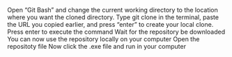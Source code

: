 Open “Git Bash” and change the current working directory to the location where you want the cloned directory. Type git clone in the terminal, paste the URL you copied earlier, and press “enter” to create your local clone.
Press enter to execute the command
Wait for the repository be downloaded
You can now use the repository locally on your computer
Open the repositoty file 
Now click the .exe file and run in your computer
